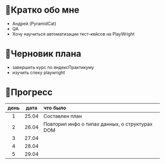 # 🥐Кратко обо мне
- Андрей (PyramidCat)
- QA
- Хочу научиться автоматизации тест-кейсов на PlayWright

# 📝Черновик плана
- завершить курс по яндексПрактикуму
- изучить спеку playwright
# 📅Прогресс
| день | дата | что было |
|:----:|:----:|:---------|
|1     |25.04 |Составлен план|
|2     |26.04 |Повторил инфо о типах данных, о структурах DOM|
|3     |27.04 |          |
|4     |28.04 |          |
|5     |29.04 |          |
